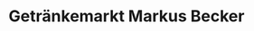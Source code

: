 ---
title: "Getränkemarkt Markus Becker"
url: /muenchen/getraenkemarkt-markus-becker/
shop: Getränke
---
